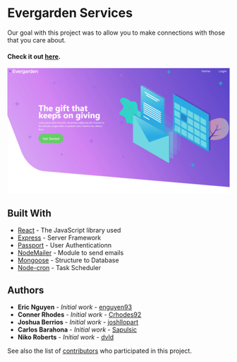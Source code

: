 # Evergarden Services

Our goal with this project was to allow you to make connections with those that you care about. 

#### Check it out [here](https://evergardenservices.herokuapp.com/).

![EvergardenHome](client/public/img/Evergarden.PNG)

## Built With

* [React](https://reactjs.org/) - The JavaScript library used
* [Express](https://expressjs.com/) - Server Framework
* [Passport](http://www.passportjs.org/) - User Authenticationn
* [NodeMailer](https://nodemailer.com/about/) - Module to send emails
* [Mongoose](https://mongoosejs.com/) - Structure to Database
* [Node-cron](https://www.npmjs.com/package/node-cron) - Task Scheduler

## Authors

* **Eric Nguyen** - *Initial work* - [enguyen93](https://github.com/enguyen93)
* **Conner Rhodes** - *Initial work* - [Crhodes92](https://github.com/Crhodes92)
* **Joshua Berrios** - *Initial work* - [joshllopart](https://github.com/joshllopart)
* **Carlos Barahona** - *Initial work* - [Sapulsic](https://github.com/Sapulsic)
* **Niko Roberts** - *Initial work* - [dvld](https://github.com/dvld)

See also the list of [contributors](https://github.com/enguyen93/EvergardenServices/graphs/contributors) who participated in this project.
